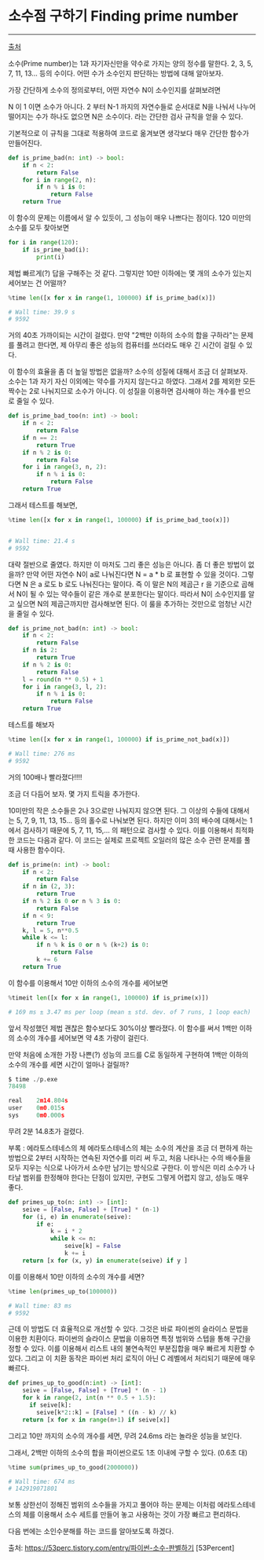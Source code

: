 # 소수점 구하기 Finding prime number
---
[출처](https://53perc.tistory.com/entry/%ED%8C%8C%EC%9D%B4%EC%8D%AC-%EC%86%8C%EC%88%98-%ED%8C%90%EB%B3%84%ED%95%98%EA%B8%B0)

소수(Prime number)는 1과 자기자신만을 약수로 가지는 양의 정수를 말한다. 2, 3, 5, 7, 11, 13... 등의 수이다. 어떤 수가 소수인지 판단하는 방법에 대해 알아보자.

가장 간단하게 소수의 정의로부터, 어떤 자연수 N이 소수인지를 살펴보려면

N 이 1 이면 소수가 아니다.
2 부터 N-1 까지의 자연수들로 순서대로 N을 나눠서 나누어 떨어지는 수가 하나도 없으면 N은 소수이다.
라는 간단한 검사 규칙을 얻을 수 있다.

기본적으로 이 규칙을 그대로 적용하여 코드로 옮겨보면 생각보다 매우 간단한 함수가 만들어진다.

```python
def is_prime_bad(n: int) -> bool:
    if n < 2:
        return False
    for i in range(2, n):
        if n % i is 0:
            return False
    return True
```
이 함수의 문제는 이름에서 알 수 있듯이, 그 성능이 매우 나쁘다는 점이다. 120 미만의 소수를 모두 찾아보면

```python
for i in range(120):
    if is_prime_bad(i):
        print(i)
```
제법 빠르게(?) 답을 구해주는 것 같다. 그렇지만 10만 이하에는 몇 개의 소수가 있는지 세어보는 건 어떨까?

```python
%time len([x for x in range(1, 100000) if is_prime_bad(x)])

# Wall time: 39.9 s
# 9592
```
거의 40초 가까이되는 시간이 걸렸다. 만약 "2백만 이하의 소수의 합을 구하라"는 문제를 풀려고 한다면, 제 아무리 좋은 성능의 컴퓨터를 쓰더라도 매우 긴 시간이 걸릴 수 있다.

이 함수의 효율을 좀 더 높일 방법은 없을까? 소수의 성질에 대해서 조금 더 살펴보자. 소수는 1과 자기 자신 이외에는 약수를 가지지 않는다고 하였다. 그래서 2를 제외한 모든 짝수는 2로 나눠지므로 소수가 아니다. 이 성질을 이용하면 검사해야 하는 개수를 반으로 줄일 수 있다.

```python
def is_prime_bad_too(n: int) -> bool:
    if n < 2:
        return False
    if n == 2:
        return True
    if n % 2 is 0:
        return False
    for i in range(3, n, 2):
        if n % i is 0:
            return False
    return True
```
그래서 테스트를 해보면,

```python
%time len([x for x in range(1, 100000) if is_prime_bad_too(x)])


# Wall time: 21.4 s
# 9592
```   
대략 절반으로 줄였다. 하지만 이 마저도 그리 좋은 성능은 아니다. 좀 더 좋은 방법이 없을까? 만약 어떤 자연수 N이 a로 나눠진다면 N = a * b 로 표현할 수 있을 것이다. 그렇다면 N 은 a 로도 b 로도 나눠진다는 말이다. 즉 이 말은 N의 제곱근 r 을 기준으로 곱해서 N이 될 수 있는 약수들이 같은 개수로 분포한다는 말이다. 따라서 N이 소수인지를 알고 싶으면 N의 제곱근까지만 검사해보면 된다. 이 룰을 추가하는 것만으로 엄청난 시간을 줄일 수 있다.

```python
def is_prime_not_bad(n: int) -> bool:
    if n < 2:
        return False
    if n is 2:
        return True
    if n % 2 is 0:
        return False
    l = round(n ** 0.5) + 1
    for i in range(3, l, 2):
        if n % i is 0:
            return False
    return True
```
테스트를 해보자
```python
%time len([x for x in range(1, 100000) if is_prime_not_bad(x)])

# Wall time: 276 ms
# 9592
```
거의 100배나 빨라졌다!!!!

조금 더 다듬어 보자. 몇 가지 트릭을 추가한다.

10미만의 작은 소수들은 2나 3으로만 나눠지지 않으면 된다.
그 이상의 수들에 대해서는 5, 7, 9, 11, 13, 15... 등의 홀수로 나눠보면 된다. 하지만 이미 3의 배수에 대해서는 1에서 검사하기 때문에 5, 7, 11, 15,... 의 패턴으로 검사할 수 있다.
이를 이용해서 최적화한 코드는 다음과 같다. 이 코드는 실제로 프로젝트 오일러의 많은 소수 관련 문제를 풀 때 사용한 함수이다.

```python
def is_prime(n: int) -> bool:
    if n < 2:
        return False
    if n in (2, 3):
        return True
    if n % 2 is 0 or n % 3 is 0:
        return False
    if n < 9:
        return True
    k, l = 5, n**0.5
    while k <= l:
        if n % k is 0 or n % (k+2) is 0:
            return False
        k += 6
    return True
```
이 함수를 이용해서 10만 이하의 소수의 개수를 세어보면

```python
%timeit len([x for x in range(1, 100000) if is_prime(x)])

# 169 ms ± 3.47 ms per loop (mean ± std. dev. of 7 runs, 1 loop each)
```
앞서 작성했던 제법 괜찮은 함수보다도 30%이상 빨라졌다. 이 함수를 써서 1백만 이하의 소수의 개수를 세어보면 약 4초 가량이 걸린다.

만약 처음에 소개한 가장 나쁜(?) 성능의 코드를 C로 동일하게 구현하여 1백만 이하의 소수의 개수를 세면 시간이 얼마나 걸릴까?

```python
$ time ./p.exe
78498

real    2m14.804s
user    0m0.015s
sys     0m0.000s
```
무려 2분 14.8초가 걸렸다.

부록 : 에라토스테네스의 체
에라토스테네스의 체는 소수의 계산을 조금 더 편하게 하는 방법으로 2부터 시작하는 연속된 자연수를 미리 써 두고, 처음 나타나는 수의 배수들을 모두 지우는 식으로 나아가서 소수만 남기는 방식으로 구한다. 이 방식은 미리 소수가 나타날 범위를 한정해야 한다는 단점이 있지만, 구현도 그렇게 어렵지 않고, 성능도 매우 좋다.

```python
def primes_up_to(n: int) -> [int]:
    seive = [False, False] + [True] * (n-1)
    for (i, e) in enumerate(seive):
        if e:
            k = i * 2
            while k <= n:
                seive[k] = False
                k += i
    return [x for (x, y) in enumerate(seive) if y ]
```
이를 이용해서 10만 이하의 소수의 개수를 세면?

```python
%time len(primes_up_to(100000))

# Wall time: 83 ms
# 9592
```
근데 이 방법도 더 효율적으로 개선할 수 있다. 그것은 바로 파이썬의 슬라이스 문법을 이용한 치환이다. 파이썬의 슬라이스 문법을 이용하면 특정 범위와 스텝을 통해 구간을 정할 수 있다. 이를 이용해서 리스트 내의 불연속적인 부분집합을 매우 빠르게 치환할 수 있다. 그리고 이 치환 동작은 파이썬 처리 로직이 아닌 C 레벨에서 처리되기 때문에 매우 빠르다.

```python
def primes_up_to_good(n:int) -> [int]:
    seive = [False, False] + [True] * (n - 1)
    for k in range(2, int(n ** 0.5 + 1.5):
      if seive[k]:
        seive[k*2::k] = [False] * ((n - k) // k)
    return [x for x in range(n+1) if seive[x]]
```
그리고 10만 까지의 소수의 개수를 세면, 무려 24.6ms 라는 놀라운 성능을 보인다.

그래서, 2백만 이하의 소수의 합을 파이썬으로도 1초 이내에 구할 수 있다. (0.6초 대)

```python
%time sum(primes_up_to_good(2000000))

# Wall time: 674 ms
# 142919071801
```
보통 상한선이 정해진 범위의 소수들을 가지고 풀어야 하는 문제는 이처럼 에라토스테네스의 체를 이용해서 소수 세트를 만들어 놓고 사용하는 것이 가장 빠르고 편리하다.

다음 번에는 소인수분해를 하는 코드를 알아보도록 하겠다.



출처: https://53perc.tistory.com/entry/파이썬-소수-판별하기 [53Percent]
